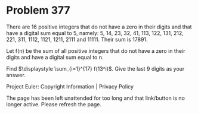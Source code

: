 #   Problem 377

   There are 16 positive integers that do not have a zero in their digits and
   that have a digital sum equal to 5, namely:
   5, 14, 23, 32, 41, 113, 122, 131, 212, 221, 311, 1112, 1121, 1211, 2111
   and 11111.
   Their sum is 17891.

   Let f(n) be the sum of all positive integers that do not have a zero in
   their digits and have a digital sum equal to n.

   Find $\displaystyle \sum_{i=1}^{17} f(13^i)$.
   Give the last 9 digits as your answer.

   Project Euler: Copyright Information | Privacy Policy

   The page has been left unattended for too long and that link/button is no
   longer active. Please refresh the page.
